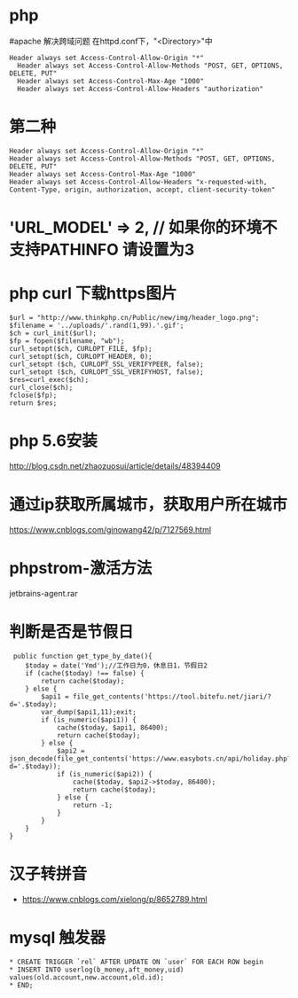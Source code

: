 # php

#apache 解决跨域问题 在httpd.conf下，"\<Directory\>"中

    Header always set Access-Control-Allow-Origin "*"
	  Header always set Access-Control-Allow-Methods "POST, GET, OPTIONS, DELETE, PUT"
	  Header always set Access-Control-Max-Age "1000"
	  Header always set Access-Control-Allow-Headers "authorization"

# 第二种
	Header always set Access-Control-Allow-Origin "*"
	Header always set Access-Control-Allow-Methods "POST, GET, OPTIONS, DELETE, PUT"
	Header always set Access-Control-Max-Age "1000"
	Header always set Access-Control-Allow-Headers "x-requested-with, Content-Type, origin, authorization, accept, client-security-token"

# 'URL_MODEL'	=>	2, // 如果你的环境不支持PATHINFO 请设置为3

# php curl 下载https图片
	$url = "http://www.thinkphp.cn/Public/new/img/header_logo.png";
	$filename = '../uploads/'.rand(1,99).'.gif';
	$ch = curl_init($url);
	$fp = fopen($filename, "wb");
	curl_setopt($ch, CURLOPT_FILE, $fp);
	curl_setopt($ch, CURLOPT_HEADER, 0);
	curl_setopt ($ch, CURLOPT_SSL_VERIFYPEER, false);
	curl_setopt ($ch, CURLOPT_SSL_VERIFYHOST, false);
	$res=curl_exec($ch);
	curl_close($ch);
	fclose($fp);
	return $res;

#  php 5.6安装
 http://blog.csdn.net/zhaozuosui/article/details/48394409
 
# 通过ip获取所属城市，获取用户所在城市
 https://www.cnblogs.com/ginowang42/p/7127569.html

# phpstrom-激活方法
jetbrains-agent.rar

# 判断是否是节假日
	 public function get_type_by_date(){
	    $today = date('Ymd');//工作日为0，休息日1，节假日2
	    if (cache($today) !== false) {
	        return cache($today);
	    } else {
	        $api1 = file_get_contents('https://tool.bitefu.net/jiari/?d='.$today);
	        var_dump($api1,11);exit;
	        if (is_numeric($api1)) {
	            cache($today, $api1, 86400);
	            return cache($today);
	        } else {
	            $api2 = json_decode(file_get_contents('https://www.easybots.cn/api/holiday.php?d='.$today));
	            if (is_numeric($api2)) {
	                cache($today, $api2->$today, 86400);
	                return cache($today);
	            } else {
	                return -1;
	            }
	        }
	    }
	}
	
	
 # 汉子转拼音 
  * https://www.cnblogs.com/xielong/p/8652789.html

 # mysql 触发器
 	* CREATE TRIGGER `rel` AFTER UPDATE ON `user` FOR EACH ROW begin
	* INSERT INTO userlog(b_money,aft_money,uid) values(old.account,new.account,old.id);
	* END;
